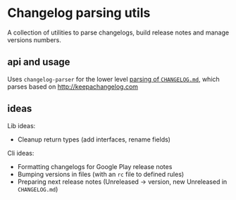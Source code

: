 # Changelog parsing utils

A collection of utilities to parse changelogs, build release notes and manage versions numbers.

## api and usage

Uses `changelog-parser` for the lower level [parsing of `CHANGELOG.md`](https://github.com/ungoldman/changelog-parser#standards),
which parses based on http://keepachangelog.com

## ideas

Lib ideas:
- Cleanup return types (add interfaces, rename fields)

Cli ideas:
- Formatting changelogs for Google Play release notes
- Bumping versions in files (with an `rc` file to defined rules)
- Preparing next release notes (Unreleased -> version, new Unreleased in `CHANGELOG.md`)
